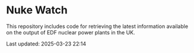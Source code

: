 # Nuke Watch

This repository includes code for retrieving the latest information available on the output of EDF nuclear power plants in the UK.

Last updated: 2025-03-23 22:14